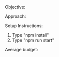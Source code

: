 Objective:

Approach:

Setup Instructions:

1. Type "npm install"
2. Type "npm run start"

Average budget:
